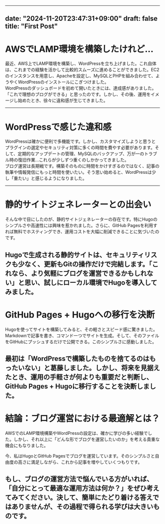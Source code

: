 
---
date: "2024-11-20T23:47:31+09:00"
draft: false
title: "First Post"
---

# AWSでLAMP環境を構築したけれど…
最近、AWS上でLAMP環境を構築し、WordPressを立ち上げました。これ自体は、これまでの経験を活かして比較的スムーズに進めることができました。EC2のインスタンスを用意し、Apacheを設定し、MySQLとPHPを組み合わせて、ようやくWordPressのインストールにこぎつけました。  
WordPressのダッシュボードを初めて開いたときには、達成感がありました。「これで理想のブログができる」と思ったのです。しかし、その後、運用をイメージし始めたとき、徐々に違和感が生じてきました。    
    
---

# WordPressで感じた違和感
WordPressは確かに便利で多機能です。しかし、カスタマイズしようと思うとプラグインの選定やセキュリティ対策に多くの時間を費やす必要があります。そして、定期的なアップデートの管理、MySQLのバックアップ、万が一のトラブル時の復旧作業…これらが少しずつ重くのしかかってきました。  
ブログ運営は長期戦です。構築そのものに時間をかけすぎるのではなく、記事の執筆や情報発信にもっと時間を使いたい。そう思い始めると、WordPressは少し「重たい」と感じるようになりました。

---

# 静的サイトジェネレーターとの出会い
そんな中で目にしたのが、静的サイトジェネレーターの存在です。特にHugoのシンプルさや高速性には興味を惹かれました。さらに、GitHub Pagesを利用すれば無料でホスティングでき、運用コストを大幅に削減できることに気づいたのです。  

Hugoで生成される静的サイトは、セキュリティリスクも少なく、更新もGitの操作だけで完結します。「これなら、より気軽にブログを運営できるかもしれない」と思い、試しにローカル環境でHugoを導入してみました。  
---

# GitHub Pages + Hugoへの移行を決断
Hugoを使ってサイトを構築してみると、その軽さとスピード感に驚きました。Markdownで記事を書き、コマンド一つでサイトを生成。そして、そのファイルをGitHubにプッシュするだけで公開できる。このシンプルさに感動しました。  

最初は「WordPressで構築したものを捨てるのはもったいない」と葛藤しました。しかし、将来を見据えたとき、運用の手軽さが何よりも重要だと判断し、GitHub Pages + Hugoに移行することを決断しました。  
---

# 結論：ブログ運営における最適解とは？
AWSでのLAMP環境構築やWordPressの設定は、確かに学びの多い経験でした。しかし、それ以上に「どんな形でブログを運営したいのか」を考える貴重な機会にもなりました。  

今、私はHugoとGitHub Pagesでブログを運営しています。そのシンプルさと自由度の高さに満足しながら、これから記事を増やしていくつもりです。

もし、ブログの運営方法で悩んでいる方がいれば、「自分にとって最適な運用方法は何か？」をぜひ考えてみてください。決して、簡単にたどり着ける答えではありませんが、その過程で得られる学びは大きいものです。
---

